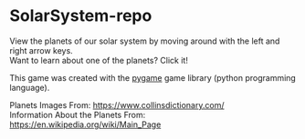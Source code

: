 # SolarSystem-repo

View the planets of our solar system by moving around with the left and right arrow keys.<br>
Want to learn about one of the planets? Click it!

This game was created with the <a href="https://pypi.org/project/pygame/">pygame</a> game library (python programming language).

Planets Images From: https://www.collinsdictionary.com/<br>
Information About the Planets From: https://en.wikipedia.org/wiki/Main_Page
